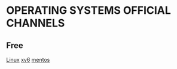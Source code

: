 # OPERATING SYSTEMS OFFICIAL CHANNELS
## Free
[Linux](https://github.com/torvalds/linux)
[xv6](https://github.com/mit-pdos/xv6-public.git)
[mentos](https://mentos-team.github.io/)